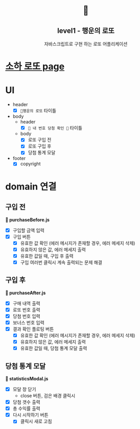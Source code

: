 <h1 align="middle">🎱</h1>
<h2 align="middle">level1 - 행운의 로또</h2>
<p align="middle">자바스크립트로 구현 하는 로또 어플리케이션</p>

# [소하 로또 page](https://soi-ha.github.io/javascript-lotto/)

# UI

- header
  - [x] `🎱행운의 로또` 타이틀
- body
  - header
    - [x] `🎱 내 번호 당첨 확인 🎱` 타이틀
  - body
    - [x] 로또 구입 전
    - [x] 로또 구입 후
    - [x] 당첨 통계 모달
- footer
  - [x] copyright

# domain 연결

## 구입 전

**📑 purchaseBefore.js**

- [x] 구입할 금액 입력
- [x] 구입 버튼
  - [x] 유효한 값 확인 (에러 메시지가 존재할 경우, 에러 메세지 삭제)
  - [x] 유효하지 않은 값, 에러 메세지 출력
  - [x] 유효한 값일 때, 구입 후 출력
  - [x] 구입 여러번 클릭시 계속 출력되는 문제 해결

## 구입 후

**📑 purchaseAfter.js**

- [x] 구매 내역 출력
- [x] 로또 번호 출력
- [x] 당첨 번호 입력
- [x] 보너스 번호 입력
- [x] 결과 확인 플로팅 버튼
  - [x] 유효한 값 확인 (에러 메시지가 존재할 경우, 에러 메세지 삭제)
  - [x] 유효하지 않은 값, 에러 메세지 출력
  - [x] 유효한 값일 때, 당첨 통계 모달 출력

## 당첨 통계 모달

**📑 statisticsModal.js**

- [x] 모달 창 닫기
  - close 버튼, 검은 배경 클릭시
- [x] 당첨 갯수 출력
- [x] 총 수익률 출력
- [x] 다시 시작하기 버튼
  - [x] 클릭시 새로 고침
